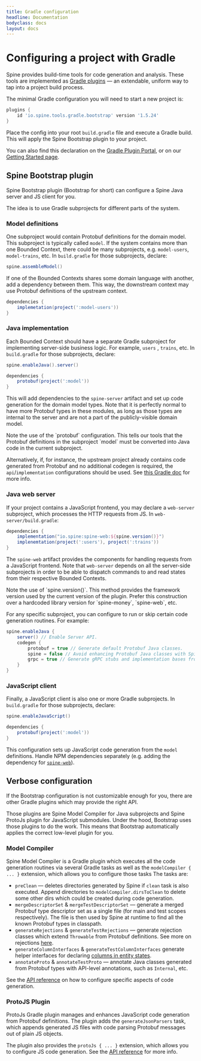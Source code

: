 ```yaml
---
title: Gradle configuration
headline: Documentation
bodyclass: docs
layout: docs
---
```


# Configuring a project with Gradle

Spine provides build-time tools for code generation and analysis. These tools are implemented
as [Gradle plugins](https://docs.gradle.org/current/userguide/plugins.html) — an extendable, uniform
way to tap into a project build process.

The minimal Gradle configuration you will need to start a new project is:

<embed-code file="examples/hello/build.gradle" start="plugins" end="}"></embed-code>
```groovy
plugins {
    id 'io.spine.tools.gradle.bootstrap' version '1.5.24'
}
```

Place the config into your root `build.gradle` file and execute a Gradle build. This will apply
the Spine Bootstrap plugin to your project.

You can also find this declaration on the [Gradle Plugin Portal](https://plugins.gradle.org/plugin/io.spine.tools.gradle.bootstrap),
or on our [Getting Started page]({{site.baseurl}}/docs/quick-start).

## Spine Bootstrap plugin 

Spine Bootstrap plugin (Bootstrap for short) can configure a Spine Java server and JS client for
you.

The idea is to use Gradle subprojects for different parts of the system.

### Model definitions

One subproject would contain Protobuf definitions for the domain model. This subproject is
typically called `model`. If the system contains more than one Bounded Context, there could be
many subprojects, e.g. `model-users`, `model-trains`, etc. In `build.gradle` for those
subprojects, declare:
```groovy
spine.assembleModel()
```
If one of the Bounded Contexts shares some domain language with another, add a dependency between
them. This way, the downstream context may use Protobuf definitions of the upstream context.
```groovy
dependencies {
    implemetation(project(':model-users'))
}
```

### Java implementation

Each Bounded Context should have a separate Gradle subproject for implementing server-side
business logic. For example, `users` , `trains`, etc. In `build.gradle` for those
subprojects, declare:
```groovy
spine.enableJava().server()

dependencies {
    protobuf(project(':model'))
}
```
This will add dependencies to the `spine-server` artifact and set up code generation for
the domain model types. Note that it is perfectly normal to have more Protobuf types in
these modules, as long as those types are internal to the server and are not a part of
the publicly-visible domain model.

<p class="note">
Note the use of the `protobuf` configuration. This tells our tools that the Protobuf definitions
in the subproject `model` must be converted into Java code in the current subproject.

Alternatively, if, for instance, the upstream project already contains code generated from Protobuf
and no additional codegen is required, the `api`/`implementation` configurations should be used. See
[this Gradle doc](https://docs.gradle.org/current/userguide/dependency_management_for_java_projects.html)
for more info.
</p>

### Java web server

If your project contains a JavaScript frontend, you may declare a `web-server` subproject, which
processes the HTTP requests from JS. In `web-server/build.gradle`:
```groovy
dependencies {
    implementation("io.spine:spine-web:${spine.version()}")
    implenemtation(project(':users'), project(':trains'))
}
```
The `spine-web` artifact provides the components for handling requests from a JavaScript
frontend. Note that `web-server` depends on all the server-side subprojects in order to be able
to dispatch commands to and read states from their respective Bounded Contexts.

<p class="note">
Note the use of `spine.version()`. This method provides the framework version used by the current
version of the plugin. Prefer this construction over a hardcoded library version for `spine-money`,
`spine-web`, etc. 
</p>

For any specific subproject, you can configure to run or skip certain code generation routines.
For example:
```groovy
spine.enableJava {
    server() // Enable Server API.
    codegen {
        protobuf = true // Generate default Protobuf Java classes.
        spine = false // Avoid enhancing Protobuf Java classes with Spine validation, interfaces, etc.
        grpc = true // Generate gRPC stubs and implementation bases from Protobuf service definitions.  
    }
}
```

### JavaScript client

Finally, a JavaScript client is also one or more Gradle subprojects. In `build.gradle` for those
subprojects, declare:
```groovy
spine.enableJavaScript()

dependencies {
    protobuf(project(':model'))
}
```
This configuration sets up JavaScript code generation from the `model` definitions. Handle NPM
dependencies separately (e.g. adding the dependency for [`spine-web`](https://www.npmjs.com/package/spine-web)).

## Verbose configuration

If the Bootstrap configuration is not customizable enough for you, there are other Gradle plugins
which may provide the right API.

Those plugins are Spine Model Compiler for Java subprojects and Spine ProtoJs plugin for JavaScript
submodules. Under the hood, Bootstrap uses those plugins to do the work. This means that Bootstrap
automatically applies the correct low-level plugin for you.

### Model Compiler

Spine Model Compiler is a Gradle plugin which executes all the code generation routines via several
Gradle tasks as well as the `modelCompiler { ... }` extension, which allows you to configure those
tasks The tasks are:

 - `preClean` — deletes directories generated by Spine if `clean` task is also executed. Append
   directories to `modelCompiler.dirsToClean` to delete some other dirs which could be created
   during code generation. 
 - `mergeDescriptorSet` & `mergeTestDescriptorSet` — generate a merged Protobuf type descriptor set
   as a single file (for main and test scopes respectively). The file is then used by Spine at
   runtime to find all the known Protobuf types in classpath.
 - `generateRejections` & `generateTestRejections` — generate rejection classes which extend
   `Throwable` from Protobuf definitions. See more on rejections [here]({{site.baseurl}}/docs/guides/rejections).
 - `generateColumnInterfaces` & `generateTestColumnInterfaces` generate helper interfaces for
   declaring [columns in entity states]({{site.base_api_doc}}/base/io/spine/base/EntityWithColumns.html).
 - `annotateProto` & `annotateTestProto` — annotate Java classes generated from Protobuf types with
   API-level annotations, such as `Internal`, etc.
   
See the [API reference]({{site.base_api_doc}}/model-compiler/io/spine/tools/gradle/compiler/Extension.html)
on how to configure specific aspects of code generation.

### ProtoJS Plugin

ProtoJs Gradle plugin manages and enhances JavaScript code generation from Protobuf definitions.
The plugin adds the `generateJsonParsers` task, which appends generated JS files with code parsing
Protobuf messages out of plain JS objects.

The plugin also provides the `protoJs { ... }` extension, which allows you to configure JS code
generation. See the [API reference]({{site.base_api_doc}}/proto-js-plugin/io/spine/js/gradle/Extension.html)
for more info.
